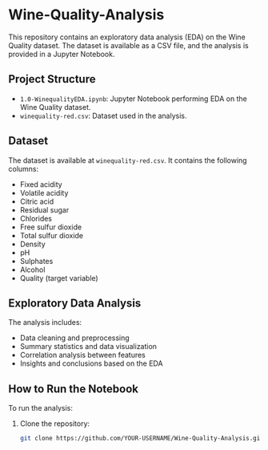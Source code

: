 # Wine-Quality-Analysis
This repository contains an exploratory data analysis (EDA) on the Wine Quality dataset. The dataset is available as a CSV file, and the analysis is provided in a Jupyter Notebook.

## Project Structure

- `1.0-WinequalityEDA.ipynb`: Jupyter Notebook performing EDA on the Wine Quality dataset.
- `winequality-red.csv`: Dataset used in the analysis.

## Dataset

The dataset is available at `winequality-red.csv`. It contains the following columns:
- Fixed acidity
- Volatile acidity
- Citric acid
- Residual sugar
- Chlorides
- Free sulfur dioxide
- Total sulfur dioxide
- Density
- pH
- Sulphates
- Alcohol
- Quality (target variable)

## Exploratory Data Analysis

The analysis includes:
- Data cleaning and preprocessing
- Summary statistics and data visualization
- Correlation analysis between features
- Insights and conclusions based on the EDA

## How to Run the Notebook

To run the analysis:
1. Clone the repository:
   ```bash
   git clone https://github.com/YOUR-USERNAME/Wine-Quality-Analysis.git
